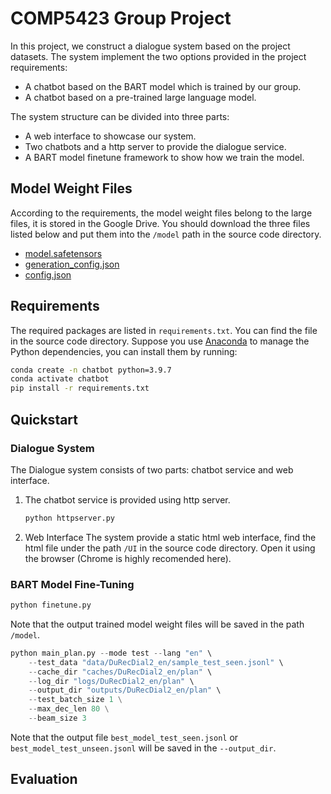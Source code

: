 # COMP5423 Group Project

In this project, we construct a dialogue system based on the project datasets. The system implement the two options provided in the project requirements:

* A chatbot based on the BART model which is trained by our group.
* A chatbot based on a pre-trained large language model.

The system structure can be divided into three parts:

* A web interface to showcase our system.
* Two chatbots and a http server to provide the dialogue service.
* A BART model finetune framework to show how we train the model.

## Model Weight Files

According to the requirements, the model weight files belong to the large files, it is stored in the Google Drive. You should download the three files listed below and put them into the `/model` path in the source code directory.

* [model.safetensors](https://drive.google.com/file/d/16D97cC75pUWmQ0lhgcacx10rfMhTrfMh/view?usp=share_link)
* [generation_config.json](https://drive.google.com/file/d/16ft7nHkyIVpIAGqoxoIGrclxbyqQ7IKN/view?usp=share_link)
* [config.json](https://drive.google.com/file/d/14R4bkcJeicEbNxHWGGLouvQJfrpRpQkB/view?usp=share_link)


## Requirements

The required packages are listed in `requirements.txt`. You can find the file in the source code directory. Suppose you use [Anaconda](https://www.anaconda.com/) to manage the Python dependencies, you can install them by running:

```bash
conda create -n chatbot python=3.9.7
conda activate chatbot
pip install -r requirements.txt
```
## Quickstart

### Dialogue System

The Dialogue system consists of two parts: chatbot service and web interface.

1. The chatbot service is provided using http server.
   ```python
   python httpserver.py
   ```
2. Web Interface
   The system provide a static html web interface, find the html file under the path `/UI` in the source code directory. Open it using the browser (Chrome is highly recomended here).

### BART Model Fine-Tuning

```python
python finetune.py
```

Note that the output trained model weight files will be saved in the path `/model`.


```python
python main_plan.py --mode test --lang "en" \
    --test_data "data/DuRecDial2_en/sample_test_seen.jsonl" \
    --cache_dir "caches/DuRecDial2_en/plan" \
    --log_dir "logs/DuRecDial2_en/plan" \
    --output_dir "outputs/DuRecDial2_en/plan" \
    --test_batch_size 1 \
    --max_dec_len 80 \
    --beam_size 3
```

Note that the output file `best_model_test_seen.jsonl` or `best_model_test_unseen.jsonl` will be saved in the `--output_dir`.


## Evaluation



